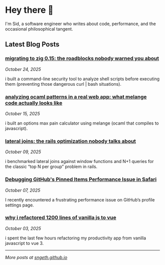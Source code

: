 # Hey there 👋

I'm Sid, a software engineer who writes about code, performance, and the occasional philosophical tangent.

## Latest Blog Posts

### [migrating to zig 0.15: the roadblocks nobody warned you about](https://sngeth.github.io/zig/systems-programming/breaking-changes/2025/10/24/zig-0-15-migration-roadblocks/)
*October 24, 2025*

i built a command-line security tool to analyze shell scripts before executing them (preventing those dangerous curl | bash situations).

### [analyzing ocaml patterns in a real web app: what melange code actually looks like](https://sngeth.github.io/ocaml/melange/javascript/react/functional-programming/2025/10/15/building-type-safe-web-apps-with-melange/)
*October 15, 2025*

i built an options max pain calculator using melange (ocaml that compiles to javascript).

### [lateral joins: the rails optimization nobody talks about](https://sngeth.github.io/rails/performance/postgresql/activerecord/2025/10/09/lateral-joins-rails-hidden-performance-win/)
*October 09, 2025*

i benchmarked lateral joins against window functions and N+1 queries for the classic “top N per group” problem in rails.

### [Debugging GitHub's Pinned Items Performance Issue in Safari](https://sngeth.github.io/performance/2025/10/07/debugging-github-safari-performance/)
*October 07, 2025*

I recently encountered a frustrating performance issue on GitHub’s profile settings page.

### [why i refactored 1200 lines of vanilla js to vue](https://sngeth.github.io/vue/javascript/refactoring/2025/10/03/refactoring-vanilla-js-to-vue/)
*October 03, 2025*

i spent the last few hours refactoring my productivity app from vanilla javascript to vue 3.


---

*More posts at [sngeth.github.io](https://sngeth.github.io)*
